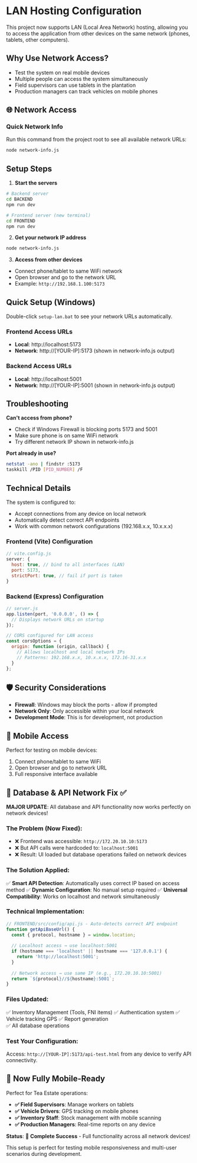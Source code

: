 # LAN Hosting Configuration

This project now supports LAN (Local Area Network) hosting, allowing you to access the application from other devices on the same network (phones, tablets, other computers).

## Why Use Network Access?

- Test the system on real mobile devices
- Multiple people can access the system simultaneously 
- Field supervisors can use tablets in the plantation
- Production managers can track vehicles on mobile phones

## 🌐 Network Access

### Quick Network Info
Run this command from the project root to see all available network URLs:
```bash
node network-info.js
```

## Setup Steps

1. **Start the servers**
```bash
# Backend server
cd BACKEND
npm run dev

# Frontend server (new terminal)
cd FRONTEND  
npm run dev
```

2. **Get your network IP address**
```bash
node network-info.js
```

3. **Access from other devices**
- Connect phone/tablet to same WiFi network
- Open browser and go to the network URL
- Example: `http://192.168.1.100:5173`

## Quick Setup (Windows)

Double-click `setup-lan.bat` to see your network URLs automatically.
### Frontend Access URLs
- **Local**: http://localhost:5173
- **Network**: http://[YOUR-IP]:5173 (shown in network-info.js output)

### Backend Access URLs  
- **Local**: http://localhost:5001
- **Network**: http://[YOUR-IP]:5001 (shown in network-info.js output)

## Troubleshooting

**Can't access from phone?**
- Check if Windows Firewall is blocking ports 5173 and 5001
- Make sure phone is on same WiFi network
- Try different network IP shown in network-info.js

**Port already in use?**
```bash
netstat -ano | findstr :5173
taskkill /PID [PID_NUMBER] /F
```

## Technical Details

The system is configured to:
- Accept connections from any device on local network
- Automatically detect correct API endpoints
- Work with common network configurations (192.168.x.x, 10.x.x.x)

### Frontend (Vite) Configuration
```javascript
// vite.config.js
server: {
  host: true, // bind to all interfaces (LAN)
  port: 5173,
  strictPort: true, // fail if port is taken
}
```

### Backend (Express) Configuration
```javascript
// server.js
app.listen(port, '0.0.0.0', () => {
  // Displays network URLs on startup
});

// CORS configured for LAN access
const corsOptions = {
  origin: function (origin, callback) {
    // Allows localhost and local network IPs
    // Patterns: 192.168.x.x, 10.x.x.x, 172.16-31.x.x
  }
};
```

## 🛡️ Security Considerations

- **Firewall**: Windows may block the ports - allow if prompted
- **Network Only**: Only accessible within your local network
- **Development Mode**: This is for development, not production

## 📱 Mobile Access

Perfect for testing on mobile devices:
1. Connect phone/tablet to same WiFi
2. Open browser and go to network URL
3. Full responsive interface available

## 🔧 Database & API Network Fix ✅

**MAJOR UPDATE**: All database and API functionality now works perfectly on network devices!

### The Problem (Now Fixed):
- ❌ Frontend was accessible: `http://172.20.10.10:5173`  
- ❌ But API calls were hardcoded to: `localhost:5001`
- ❌ Result: UI loaded but database operations failed on network devices

### The Solution Applied:
✅ **Smart API Detection**: Automatically uses correct IP based on access method
✅ **Dynamic Configuration**: No manual setup required
✅ **Universal Compatibility**: Works on localhost and network simultaneously

### Technical Implementation:
```javascript
// FRONTEND/src/config/api.js - Auto-detects correct API endpoint
function getApiBaseUrl() {
  const { protocol, hostname } = window.location;
  
  // Localhost access → use localhost:5001
  if (hostname === 'localhost' || hostname === '127.0.0.1') {
    return 'http://localhost:5001';
  }
  
  // Network access → use same IP (e.g., 172.20.10.10:5001)
  return `${protocol}//${hostname}:5001`;
}
```

### Files Updated:
✅ Inventory Management (Tools, FNI items)
✅ Authentication system
✅ Vehicle tracking GPS
✅ Report generation  
✅ All database operations

### Test Your Configuration:
Access: `http://[YOUR-IP]:5173/api-test.html` from any device to verify API connectivity.

## 📱 Now Fully Mobile-Ready

Perfect for Tea Estate operations:
- **✅ Field Supervisors**: Manage workers on tablets
- **✅ Vehicle Drivers**: GPS tracking on mobile phones  
- **✅ Inventory Staff**: Stock management with mobile scanning
- **✅ Production Managers**: Real-time reports on any device

**Status**: 🎉 **Complete Success** - Full functionality across all network devices!

This setup is perfect for testing mobile responsiveness and multi-user scenarios during development.
